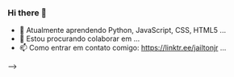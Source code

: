 ### Hi there 👋

- 🌱 Atualmente aprendendo Python, JavaScript, CSS, HTML5  ...
- 👯 Estou procurando colaborar em ...
- 📫 Como entrar em contato comigo: https://linktr.ee/jailtonjr ...

-->
